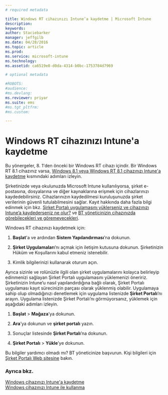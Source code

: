```yaml
---
# required metadata

title: Windows RT cihazınızı Intune’a kaydetme | Microsoft Intune
description:
keywords:
author: Staciebarker
manager: jeffgilb
ms.date: 04/28/2016
ms.topic: article
ms.prod:
ms.service: microsoft-intune
ms.technology:
ms.assetid: ca6519e8-d0da-4314-b0bc-1753784d7969

# optional metadata

#ROBOTS:
#audience:
#ms.devlang:
ms.reviewer: priyar
ms.suite: ems
#ms.tgt_pltfrm:
#ms.custom:

---
```



# Windows RT cihazınızı Intune'a kaydetme

Bu yönergeler, 8. 1'den önceki bir Windows RT cihazı içindir. Bir Windows RT 8.1 cihazınız varsa, [Windows 8.1 veya Windows RT 8.1 cihazınızı Intune'a kaydetme](enroll-your-w81-or-rt81-windows.md) kısmındaki adımları izleyin.

Şirketinizde veya okulunuzda Microsoft Intune kullanılıyorsa, şirket e-postasına, dosyalarına ve diğer kaynaklarına erişmek için cihazlarınızı kaydedebilirsiniz. Cihazlarınızın kaydedilmesi kuruluşunuzda şirket verilerinin güvenli tutulabilmesini sağlar. Kayıt hakkında daha fazla bilgi edinmek için bkz. [Şirket Portalı uygulamasını yüklerseniz ve cihazınızı Intune’a kaydederseniz ne olur?](what-happens-if-you-install-the-company-portal-app-and-enroll-your-device-in-intune-windows.md) ve [BT yöneticinizin cihazınızda görebilecekleri ve göremeyecekleri](what-can-your-it-administrator-see-when-you-enroll-your-device-in-intune-windows.md).


Windows RT cihazınızı kaydetmek için:

1.  **Başlat**'a ve ardından **Sistem Yapılandırması**’na dokunun.

2.  **Şirket Uygulamaları**’nı açmak için iletişim kutusuna dokunun. Şirketinizin Hüküm ve Koşullarını kabul etmeniz istenebilir.

3.  Kimlik bilgilerinizi kullanarak oturum açın.

Ayrıca sizinle ve rolünüzle ilgili olan şirket uygulamalarını kolayca belirleyip edinmenizi sağlayan Şirket Portalı uygulamasını yüklemenizi öneririz. Şirketinizin Intune’u nasıl yapılandırdığına bağlı olarak, Şirket Portalı uygulaması kayıt sürecinizin parçası olarak yüklenmiş olabilir. Uygulamaya sahip olup olmadığınızı denetlemek için uygulama listenizde **Şirket Portalı**’nı arayın. Uygulama listenizde Şirket Portalı’nı görmüyorsanız, yüklemek için aşağıdaki adımları izleyin.

1.  **Başlat** &gt; **Mağaza**’ya dokunun.

2.  **Ara**’ya dokunun ve **şirket portalı** yazın.

3.  Sonuçlar listesinde **Şirket Portalı**’na dokunun.

4.  **Şirket Portalı** &gt; **Yükle**’ye dokunun.

Bu bilgiler yardımcı olmadı mı? BT yöneticinize başvurun. Kişi bilgileri için [Şirket Portalı Web sitesine](http://portal.manage.microsoft.com) bakın.

### Ayrıca bkz.
[Windows cihazınızı Intune'a kaydetme](enroll-your-device-in-intune-windows.md)</br>
[Windows cihazınızı Intune ile kullanma](using-your-windows-device-with-intune.md)



<!--HONumber=Jun16_HO2-->


